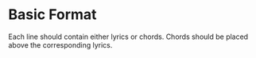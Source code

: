 # Basic Format

Each line should contain either lyrics or chords. Chords should be placed above the corresponding lyrics.
